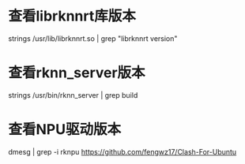 # 查看librknnrt库版本
strings /usr/lib/librknnrt.so | grep "librknnrt version"

# 查看rknn_server版本
strings /usr/bin/rknn_server | grep build

# 查看NPU驱动版本
dmesg | grep -i rknpu
https://github.com/fengwz17/Clash-For-Ubuntu